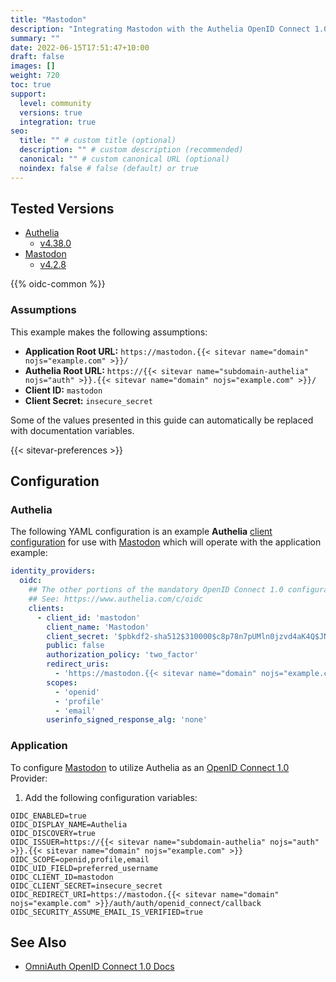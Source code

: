```yaml
---
title: "Mastodon"
description: "Integrating Mastodon with the Authelia OpenID Connect 1.0 Provider."
summary: ""
date: 2022-06-15T17:51:47+10:00
draft: false
images: []
weight: 720
toc: true
support:
  level: community
  versions: true
  integration: true
seo:
  title: "" # custom title (optional)
  description: "" # custom description (recommended)
  canonical: "" # custom canonical URL (optional)
  noindex: false # false (default) or true
---
```


## Tested Versions

* [Authelia]
  * [v4.38.0](https://github.com/authelia/authelia/releases/tag/v4.38.0)
* [Mastodon]
  * [v4.2.8](https://github.com/mastodon/mastodon/releases/tag/v4.2.8)

{{% oidc-common %}}

### Assumptions

This example makes the following assumptions:

* __Application Root URL:__ `https://mastodon.{{< sitevar name="domain" nojs="example.com" >}}/`
* __Authelia Root URL:__ `https://{{< sitevar name="subdomain-authelia" nojs="auth" >}}.{{< sitevar name="domain" nojs="example.com" >}}/`
* __Client ID:__ `mastodon`
* __Client Secret:__ `insecure_secret`

Some of the values presented in this guide can automatically be replaced with documentation variables.

{{< sitevar-preferences >}}

## Configuration

### Authelia

The following YAML configuration is an example __Authelia__ [client configuration] for use with [Mastodon] which will
operate with the application example:

```yaml {title="configuration.yml"}
identity_providers:
  oidc:
    ## The other portions of the mandatory OpenID Connect 1.0 configuration go here.
    ## See: https://www.authelia.com/c/oidc
    clients:
      - client_id: 'mastodon'
        client_name: 'Mastodon'
        client_secret: '$pbkdf2-sha512$310000$c8p78n7pUMln0jzvd4aK4Q$JNRBzwAo0ek5qKn50cFzzvE9RXV88h1wJn5KGiHrD0YKtZaR/nCb2CJPOsKaPK0hjf.9yHxzQGZziziccp6Yng'  # The digest of 'insecure_secret'.
        public: false
        authorization_policy: 'two_factor'
        redirect_uris:
          - 'https://mastodon.{{< sitevar name="domain" nojs="example.com" >}}/auth/auth/openid_connect/callback'
        scopes:
          - 'openid'
          - 'profile'
          - 'email'
        userinfo_signed_response_alg: 'none'
```

### Application

To configure [Mastodon] to utilize Authelia as an [OpenID Connect 1.0] Provider:

1. Add the following configuration variables:

```env
OIDC_ENABLED=true
OIDC_DISPLAY_NAME=Authelia
OIDC_DISCOVERY=true
OIDC_ISSUER=https://{{< sitevar name="subdomain-authelia" nojs="auth" >}}.{{< sitevar name="domain" nojs="example.com" >}}
OIDC_SCOPE=openid,profile,email
OIDC_UID_FIELD=preferred_username
OIDC_CLIENT_ID=mastodon
OIDC_CLIENT_SECRET=insecure_secret
OIDC_REDIRECT_URI=https://mastodon.{{< sitevar name="domain" nojs="example.com" >}}/auth/auth/openid_connect/callback
OIDC_SECURITY_ASSUME_EMAIL_IS_VERIFIED=true
```

## See Also

- [OmniAuth OpenID Connect 1.0 Docs](https://github.com/omniauth/omniauth_openid_connect)

[Mastodon]: https://joinmastodon.org/
[Authelia]: https://www.authelia.com
[OpenID Connect 1.0]: ../../openid-connect/introduction.md
[client configuration]: ../../../configuration/identity-providers/openid-connect/clients.md
